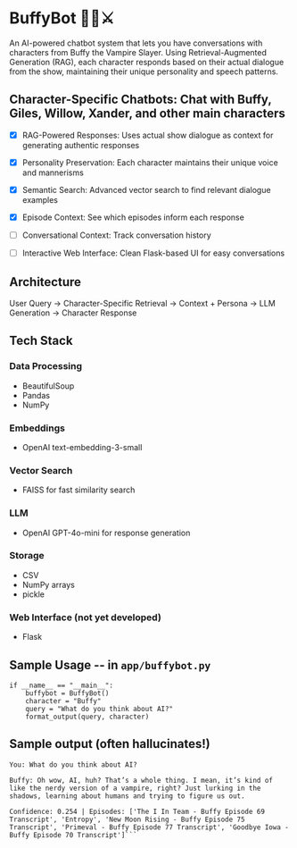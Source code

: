 # BuffyBot 🧛‍♀️⚔️ #
An AI-powered chatbot system that lets you have conversations with characters from Buffy the Vampire Slayer. Using Retrieval-Augmented Generation (RAG), each character responds based on their actual dialogue from the show, maintaining their unique personality and speech patterns.

## Character-Specific Chatbots: Chat with Buffy, Giles, Willow, Xander, and other main characters ##
- [x] RAG-Powered Responses: Uses actual show dialogue as context for generating authentic responses
- [x] Personality Preservation: Each character maintains their unique voice and mannerisms
- [x] Semantic Search: Advanced vector search to find relevant dialogue examples
- [x] Episode Context: See which episodes inform each response
- [ ] Conversational Context: Track conversation history
- [ ] Interactive Web Interface: Clean Flask-based UI for easy conversations


## Architecture ##
User Query → Character-Specific Retrieval → Context + Persona → LLM Generation → Character Response

## Tech Stack ##
### Data Processing 
- BeautifulSoup
- Pandas
- NumPy

### Embeddings
- OpenAI text-embedding-3-small
  
### Vector Search
- FAISS for fast similarity search
  
### LLM 
- OpenAI GPT-4o-mini for response generation
  
### Storage
- CSV
- NumPy arrays
- pickle

### Web Interface (not yet developed)
- Flask

## Sample Usage -- in `app/buffybot.py`
```
if __name__ == "__main__":
    buffybot = BuffyBot()
    character = "Buffy"
    query = "What do you think about AI?"
    format_output(query, character)
```

## Sample output (often hallucinates!)
```
You: What do you think about AI?

Buffy: Oh wow, AI, huh? That’s a whole thing. I mean, it’s kind of like the nerdy version of a vampire, right? Just lurking in the shadows, learning about humans and trying to figure us out. 

Confidence: 0.254 | Episodes: ['The I In Team - Buffy Episode 69 Transcript', 'Entropy', 'New Moon Rising - Buffy Episode 75 Transcript', 'Primeval - Buffy Episode 77 Transcript', 'Goodbye Iowa - Buffy Episode 70 Transcript']```
